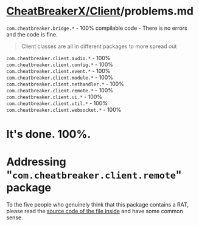 # [CheatBreakerX/Client](https://github.com/CheatBreakerX/Client)/problems.md

`com.cheatbreaker.bridge.*` - 100% compilable code - There is no errors and the code is fine.

> Client classes are all in different packages to more spread out

`com.cheatbreaker.client.audio.*` - 100%\
`com.cheatbreaker.client.config.*` - 100%\
`com.cheatbreaker.client.event.*` - 100%\
`com.cheatbreaker.client.module.*` - 100%\
`com.cheatbreaker.client.nethandler.*` - 100%\
`com.cheatbreaker.client.remote.*` - 100%\
`com.cheatbreaker.client.ui.*` - 100%\
`com.cheatbreaker.client.util.*` - 100%\
`com.cheatbreaker.client.websocket.*` - 100%

# It's done. 100%.

# Addressing "`com.cheatbreaker.client.remote`" package

To the five people who genuinely think that this package contains a RAT, please read the [source code of the file inside](https://github.com/CheatBreakerX/Client/blob/master/src/main/java/com/cheatbreaker/client/remote/GitCommitProperties.java) and have some common sense.
